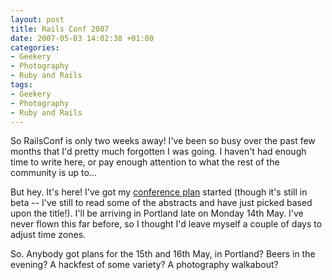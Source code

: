 ```yaml
---
layout: post
title: Rails Conf 2007
date: 2007-05-03 14:02:38 +01:00
categories:
- Geekery
- Photography
- Ruby and Rails
tags:
- Geekery
- Photography
- Ruby and Rails
---
```

So RailsConf is only two weeks away!  I've been so busy over the past few months that I'd pretty much forgotten I was going.  I haven't had enough time to write here, or pay enough attention to what the rest of the community is up to...

But hey.  It's here!  I've got my [conference plan](http://myconfplan.com/conferences/RailsConf2007/users/mathie) started (though it's still in beta -- I've still to read some of the abstracts and have just picked based upon the title!).  I'll be arriving in Portland late on Monday 14th May.  I've never flown this far before, so I thought I'd leave myself a couple of days to adjust time zones.

So.  Anybody got plans for the 15th and 16th May, in Portland?  Beers in the evening?  A hackfest of some variety?  A photography walkabout?
